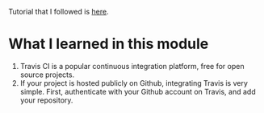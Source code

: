 Tutorial that I followed is [here](https://github.com/huffleman51/js-stack-from-scratch/blob/master/tutorial/09-travis-coveralls-heroku.md#readme).

# What I learned in this module

1. Travis CI is a popular continuous integration platform, free for open source projects.
1. If your project is hosted publicly on Github, integrating Travis is very simple. First, authenticate with your Github account on Travis, and add your repository.

